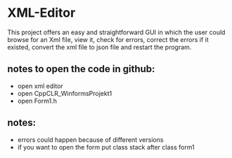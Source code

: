 
# XML-Editor

This project offers an easy and straightforward GUI in which the user could
browse for an Xml file, view it, check for errors, correct the errors if it existed,
convert the xml file to json file and restart the program.

## notes to open the code in github:
<ul>
  <li>open xml editor</li>
  <li>open CppCLR_WinformsProjekt1</li>
  <li>open Form1.h </li>
</ul>

## notes:
<ul>
  <li>errors could happen because of different versions</li>
  <li> if you want to open the form put class stack after class form1</li>
</ul>
